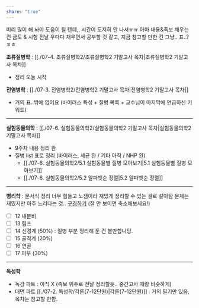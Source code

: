 ```yaml
---
share: "true"
---
```

미리 많이 해 놔야 도움이 될 텐데,, 시간이 도저히 안 나서ㅠㅠ
아마 내용&족보 채우는 건 금토 & 시험 전날 우다다 채우면서 공부할 것 같고,
지금 참고할 만한 건 그냥.. 표..? ㅎㅎ

**조류질병학** : [[./07-4. 조류질병학2/조류질병학2 기말고사 목차|조류질병학2 기말고사 목차]]
- 정리 오늘 시작

**전염병학** : [[./07-3. 전염병학2/전염병학2 기말고사 목차|전염병학2 기말고사 목차]]
- 거의 표..밖에 없어요 (바이러스 특성 + 질병 목록 + 교수님이 마지막에 언급하신 키워드)
---
**실험동물의학** : [[./07-6. 실험동물의학2/실험동물의학2 기말고사 목차|실험동물의학2 기말고사 목차]]
- 9주차 내용 정리 완
- 질병 list 표로 정리 (바이러스, 세균 완 / 기타 아직 / NHP 완)
	- [[./07-6. 실험동물의학2/5.1 실험동물별 질병 모아보기|5.1 실험동물별 질병 모아보기]]
	- [[./07-6. 실험동물의학2/5.2 알파벳순 정렬|5.2 알파벳순 정렬]]

---
**병리학** : 문서식 정리 너무 힘들고 노잼이라 재밌게 정리할 수 있는 걸로 갈아탐
문제는 재밌지만 아주 느리다는 것.. [구경하기](https://miro.com/app/board/uXjVKGWi_mU=/?share_link_id=354299279465) (잘 안 보이면 축소해보세요!)
- [ ] 12 내분비
- [ ] 13 림프
- [ ] 14 신경계 (50%) : 질병 부분 정리해 둔 건 볼만합니당.
- [ ] 15 골격계 (20%)
- [ ] 16 연골
- [ ] 17 피부 (30%)

---
**독성학**
- 녹강 파트 : 아직 X (족보 위주로 전날 정리할듯.. 중간고사 때랑 비슷하게)
- 대면 파트 [[./07-2. 독성학/각론(7-12단원)|각론(7-12단원)]] : 거의 필기만 있음, 목차는 참고할 만함. 